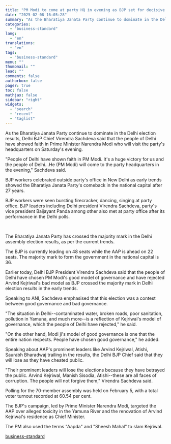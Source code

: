 ```yaml
---
title: "PM Modi to come at party HQ in evening as BJP set for decisive win in Delhi"
date: "2025-02-08 16:05:28"
summary: "As the Bharatiya Janata Party continue to dominate in the Delhi election results, Delhi BJP Chief Virendra Sachdeva said that the people of Delhi have showed faith in Prime Minister Narendra Modi who will visit the party's headquarters on Saturday's evening. \"People of Delhi have shown faith in PM Modi...."
categories:
  - "business-standard"
lang:
  - "en"
translations:
  - "en"
tags:
  - "business-standard"
menu: ""
thumbnail: ""
lead: ""
comments: false
authorbox: false
pager: true
toc: false
mathjax: false
sidebar: "right"
widgets:
  - "search"
  - "recent"
  - "taglist"
---
```


As the Bharatiya Janata Party continue to dominate in the Delhi election results, Delhi BJP Chief Virendra Sachdeva said that the people of Delhi have showed faith in Prime Minister Narendra Modi who will visit the party's headquarters on Saturday's evening.

"People of Delhi have shown faith in PM Modi. It's a huge victory for us and the people of Delhi...He (PM Modi) will come to the party headquarters in the evening," Sachdeva said.

BJP workers celebrated outside party's office in New Delhi as early trends showed the Bharatiya Janata Party's comeback in the national capital after 27 years.

BJP workers were seen bursting firecracker, dancing, singing at party office. BJP leaders including Delhi president Virendra Sachdeva, party's vice president Baijayant Panda among other also met at party office after its performance in the Delhi polls.

 

The Bharatiya Janata Party has crossed the majority mark in the Delhi assembly election results, as per the current trends.

The BJP is currently leading on 48 seats while the AAP is ahead on 22 seats. The majority mark to form the government in the national capital is 36.

Earlier today, Delhi BJP President Virendra Sachdeva said that the people of Delhi have chosen PM Modi's good model of governance and have rejected Arvind Kejriwal's bad model as BJP crossed the majority mark in Delhi election results in the early trends.

Speaking to ANI, Sachdeva emphasised that this election was a contest between good governance and bad governance.

"The situation in Delhi--contaminated water, broken roads, poor sanitation, pollution in Yamuna, and much more--is a reflection of Kejriwal's model of governance, which the people of Delhi have rejected," he said.

"On the other hand, Modi ji's model of good governance is one that the entire nation respects. People have chosen good governance," he added.

Speaking about AAP's prominent leaders like Arvind Kejriwal, Atishi, Saurabh Bharadwaj trailing in the results, the Delhi BJP Chief said that they will lose as they have cheated public.

"Their prominent leaders will lose the elections because they have betrayed the public. Arvind Kejriwal, Manish Sisodia, Atishi--these are all faces of corruption. The people will not forgive them," Virendra Sachdeva said.

Polling for the 70-member assembly was held on February 5, with a total voter turnout recorded at 60.54 per cent.

The BJP's campaign, led by Prime Minister Narendra Modi, targeted the AAP over alleged toxicity in the Yamuna River and the renovation of Arvind Kejriwal's residence as Chief Minister.

The PM also used the terms "Aapda" and "Sheesh Mahal" to slam Kejriwal.

[business-standard](https://www.business-standard.com/elections/delhi-elections/pm-modi-to-come-at-party-hq-in-evening-as-bjp-set-for-decisive-win-in-delhi-125020800601_1.html)
